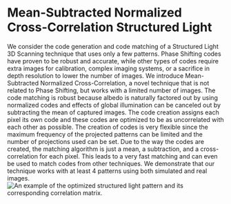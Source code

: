 # Mean-Subtracted Normalized Cross-Correlation Structured Light
We consider the code generation and code matching of a Structured Light 3D Scanning technique that uses only a few patterns. Phase Shifting codes have proven to be robust and accurate, while other types of codes require extra images for calibration, complex imaging systems, or a sacrifice in depth resolution to lower the number of images. We introduce Mean-Subtracted Normalized Cross-Correlation, a novel technique that is not related to Phase Shifting, but works with a limited number of images. The code matching is robust because albedo is naturally factored out by using normalized codes and effects of global illumination can be canceled out by subtracting the mean of captured images. The code creation assigns each pixel its own code and these codes are optimized to be as uncorrelated with each other as possible. The creation of codes is very flexible since the maximum frequency of the projected patterns can be limited and the number of projections used can be set. Due to the way the codes are created, the matching algorithm is just a mean, a subtraction, and a cross-correlation for each pixel. This leads to a very fast matching and can even be used to match codes from other techniques. We demonstrate that our technique works with at least 4 patterns using both simulated and real images.
![An example of the optimized structured light pattern and its corresponding correlation matrix.](https://github.com/lmc04/ms-ncc/main/ms-ncc_pattern_example.png?raw=true)
